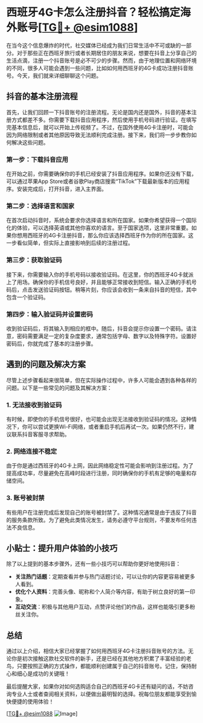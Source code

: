 # 西班牙4G卡怎么注册抖音？轻松搞定海外账号[[TG💪+ @esim1088](https://t.me/s/esim1088)]

在当今这个信息爆炸的时代，社交媒体已经成为我们日常生活中不可或缺的一部分。对于那些正在西班牙旅行或者长期居住的朋友来说，想要在抖音上分享自己的生活点滴，注册一个抖音账号是必不可少的步骤。然而，由于地理位置和网络环境的不同，很多人可能会遇到一些问题，比如如何用西班牙的4G卡成功注册抖音账号。今天，我们就来详细聊聊这个问题。

## 抖音的基本注册流程

首先，让我们回顾一下抖音账号的注册流程。无论是国内还是国外，抖音的基本注册方式都差不多。你需要下载抖音应用程序，然后使用手机号码进行验证。在填写完基本信息后，就可以开始上传视频了。不过，在国外使用4G卡注册时，可能会因为网络限制或者其他原因导致无法顺利完成注册。接下来，我们将一步步教你如何解决这些问题。

### 第一步：下载抖音应用

在开始之前，你需要确保你的手机已经安装了抖音应用程序。如果你还没有下载，可以通过苹果App Store或者谷歌Play商店搜索“TikTok”下载最新版本的应用程序。安装完成后，打开抖音，进入主界面。

### 第二步：选择语言和国家

在首次启动抖音时，系统会要求你选择语言和所在国家。如果你希望获得一个国际化的体验，可以选择英语或其他你喜欢的语言。至于国家选项，这里非常重要。如果你想用西班牙的4G卡注册抖音，那么你应该选择西班牙作为你的所在国家。这一步看似简单，但实际上直接影响到后续的注册过程。

### 第三步：获取验证码

接下来，你需要输入你的手机号码以接收验证码。在这里，你的西班牙4G卡就派上了用场。确保你的手机信号良好，并且能够正常接收到短信。输入正确的手机号码后，点击发送验证码按钮。稍等片刻，你应该会收到一条来自抖音的短信，其中包含一个验证码。

### 第四步：输入验证码并设置密码

收到验证码后，将其输入到相应的框中。随后，抖音会提示你设置一个密码。请注意，密码需要满足一定的复杂度要求，通常包括字母、数字以及特殊字符。设置好密码后，你就完成了基本的注册步骤。

## 遇到的问题及解决方案

尽管上述步骤看起来很简单，但在实际操作过程中，许多人可能会遇到各种各样的问题。以下是一些常见的问题及其解决方案：

### 1. 无法接收到验证码

有时候，即使你的手机信号很好，也可能会出现无法接收到验证码的情况。这种情况下，你可以尝试更换Wi-Fi网络，或者重启手机后再试一次。如果仍然不行，建议联系抖音客服寻求帮助。

### 2. 网络连接不稳定

由于你是通过西班牙的4G卡上网，因此网络稳定性可能会影响到注册过程。为了提高成功率，尽量避免在高峰时段进行注册，同时确保你的手机有足够的电量和存储空间。

### 3. 账号被封禁

有些用户在注册完成后发现自己的账号被封禁了。这种情况通常是由于违反了抖音的服务条款所致。为了避免此类情况发生，请务必遵守平台规则，不要发布任何违法不良信息。

## 小贴士：提升用户体验的小技巧

除了以上提到的基本步骤外，还有一些小技巧可以帮助你更好地使用抖音：

- **关注热门话题**：定期查看并参与热门话题讨论，可以让你的内容更容易被更多人看到。
- **优化个人资料**：完善头像、昵称和个人简介等内容，有助于树立良好的第一印象。
- **互动交流**：积极与其他用户互动，点赞评论他们的作品，这样也能吸引更多粉丝关注你。

## 总结

通过以上介绍，相信大家已经掌握了如何用西班牙4G卡注册抖音账号的方法。无论你是初次接触这款社交软件的新手，还是已经在其他地方积累了丰富经验的老鸟，只要按照正确的方式操作，都能顺利创建属于自己的抖音账号。记住，保持耐心和细心是成功的关键哦！

最后提醒大家，如果你对如何选购适合自己的西班牙4G卡还有疑问的话，不妨咨询专业人士或者查阅相关资料，以便做出最明智的选择。祝每位朋友都能享受到愉快便捷的使用体验！

[[TG💪+ @esim1088](https://t.me/s/esim1088) ![Image](https://i.postimg.cc/4NQfJmqS/Snipaste-2025-05-13-00-14-12.png)]